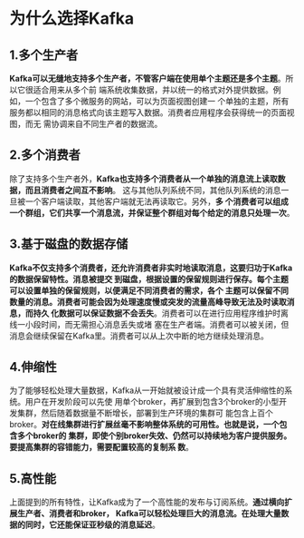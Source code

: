 为什么选择Kafka
===================================================================================
## 1.多个生产者
**Kafka可以无缝地支持多个生产者，不管客户端在使用单个主题还是多个主题**。所以它很适合用来从多个前
端系统收集数据，并以统一的格式对外提供数据。例如，一个包含了多个微服务的网站，可以为页面视图创建一
个单独的主题，所有服务都以相同的消息格式向该主题写入数据。消费者应用程序会获得统一的页面视图，而无
需协调来自不同生产者的数据流。

## 2.多个消费者
除了支持多个生产者外，**Kafka也支持多个消费者从一个单独的消息流上读取数据，而且消费者之间互不影响**。
这与其他队列系统不同，其他队列系统的消息一旦被一个客户端读取，其他客户端就无法再读取它。另外，**多
个消费者可以组成一个群组，它们共享一个消息流，并保证整个群组对每个给定的消息只处理一次**。

## 3.基于磁盘的数据存储
**Kafka不仅支持多个消费者，还允许消费者非实时地读取消息，这要归功于Kafka的数据保留特性。消息被提交
到磁盘，根据设置的保留规则进行保存。每个主题可以设置单独的保留规则，以便满足不同消费者的需求，各个
主题可以保留不同数量的消息。消费者可能会因为处理速度慢或突发的流量高峰导致无法及时读取消息，而持久
化数据可以保证数据不会丢失**。消费者可以在进行应用程序维护时离线一小段时间，而无需担心消息丢失或堵
塞在生产者端。消费者可以被关闭，但消息会继续保留在Kafka里。消费者可以从上次中断的地方继续处理消息。

## 4.伸缩性
为了能够轻松处理大量数据，Kafka从一开始就被设计成一个具有灵活伸缩性的系统。用户在开发阶段可以先使
用单个broker，再扩展到包含3个broker的小型开发集群，然后随着数据量不断增长，部署到生产环境的集群可
能包含上百个broker。**对在线集群进行扩展丝毫不影响整体系统的可用性。也就是说，一个包含多个broker的
集群，即使个别broker失效、仍然可以持续地为客户提供服务。要提高集群的容错能力，需要配置较高的复制系
数**。

## 5.高性能
上面提到的所有特性，让Kafka成为了一个高性能的发布与订阅系统。**通过横向扩展生产者、消费者和broker，
Kafka可以轻松处理巨大的消息流。在处理大量数据的同时，它还能保证亚秒级的消息延迟**。





